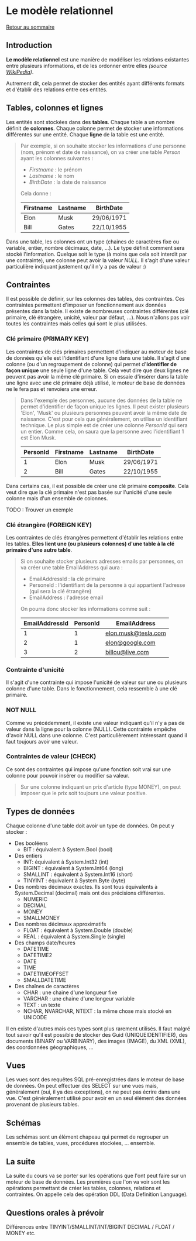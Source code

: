 # Le modèle relationnel

[Retour au sommaire](./../README.md#Sommaire)

## Introduction

**Le modèle relationnel** est une manière de modéliser les relations existantes entre plusieurs informations, et de les ordonner entre elles *(source [WikiPedia](https://fr.wikipedia.org/wiki/Mod%C3%A8le_relationnel))*.

Autrement dit, cela permet de stocker des entités ayant différents formats et d'établir des relations entre ces entités.

## Tables, colonnes et lignes

Les entités sont stockées dans des **tables**. Chaque table a un nombre définit de **colonnes**. Chaque colonne permet de stocker une informations différentes sur une entité. Chaque **ligne** de la table est une entité.

> Par exemple, si on souhaite stocker les informations d'une personne (nom, prénom et date de naissance), on va créer une table *Person* ayant les colonnes suivantes :
>
> * *Firstname* : le prénom
> * *Lastname* : le nom
> * *BirthDate* : la date de naissance
>
> Cela donne :
>
> Firstname|Lastname|BirthDate
> ---|---|---
> Elon|Musk|29/06/1971
> Bill|Gates|22/10/1955

Dans une table, les colonnes ont un type (chaines de caractères fixe ou variable, entier, nombre décimaux, date, ...). Le type définit comment sera stocké l'information. Quelque soit le type (à moins que cela soit interdit par une contrainte), une colonne peut avoir la valeur *NULL*. Il s'agit d'une valeur particulière indiquant justement qu'il n'y a pas de valeur :)

## Contraintes

Il est possible de définir, sur les colonnes des tables, des contraintes. Ces contraintes permettent d'imposer un fonctionnement aux données présentes dans la table. Il existe de nombreuses contraintes différentes (clé primaire, clé étrangère, unicité, valeur par défaut, ...). Nous n'allons pas voir toutes les contraintes mais celles qui sont le plus utilisées.

### Clé primaire (PRIMARY KEY)

Les contraintes de clés primaires permettent d'indiquer au moteur de base de données qu'elle est l'identifiant d'une ligne dans une table. Il s'agit d'une colonne (ou d'un regroupement de colonne) qui permet d'**identifier de façon unique** une seule ligne d'une table. Cela veut dire que deux lignes ne peuvent pas avoir la même clé primaire. Si on essaie d'insérer dans la table une ligne avec une clé primaire déjà utilisé, le moteur de base de données ne le fera pas et renvoiera une erreur.

> Dans l'exemple des personnes, aucune des données de la table ne permet d'identifier de façon unique les lignes. Il peut exister plusieurs 'Elon', 'Musk' ou plusieurs personnes peuvent avoir la même date de naissance. C'est pour cela que généralement, on utilise un identifiant technique. Le plus simple est de créer une colonne *PersonId* qui sera un entier. Comme cela, on saura que la personne avec l'identifiant 1 est Elon Musk.
>
> PersonId|Firstname|Lastname|BirthDate
> ---|---|---|---
> 1|Elon|Musk|29/06/1971
> 2|Bill|Gates|22/10/1955

Dans certains cas, il est possible de créer une clé primaire **composite**. Cela veut dire que la clé primaire n'est pas basée sur l'unicité d'une seule colonne mais d'un ensemble de colonnes.

TODO : Trouver un exemple

### Clé étrangère (FOREIGN KEY)

Les contraintes de clés étrangères permettent d'établir les relations entre les tables. **Elles lient une (ou plusieurs colonnes) d'une table à la clé primaire d'une autre table**.

> Si on souhaite stocker plusieurs adresses emails par personnes, on va créer une table EmailAddress qui aura :
> * EmailAddressId : la clé primaire
> * PersoneId : l'identifiant de la personne à qui appartient l'adresse (qui sera la clé étrangère)
> * EmailAddress : l'adresse email
>
> On pourra donc stocker les informations comme suit :
>
> EmailAddressId|PersonId|EmailAddress
> ---|---|---
> 1|1|elon.musk@tesla.com
> 2|1|elon@google.com
> 3|2|billou@live.com

### Contrainte d'unicité

Il s'agit d'une contrainte qui impose l'unicité de valeur sur une ou plusieurs colonne d'une table. Dans le fonctionnement, cela ressemble à une clé primaire.

### NOT NULL

Comme vu précédemment, il existe une valeur indiquant qu'il n'y a pas de valeur dans la ligne pour la colonne (NULL). Cette contrainte empêche d'avoir NULL dans une colonne. C'est particulièrement intéressant quand il faut toujours avoir une valeur.

### Contraintes de valeur (CHECK)

Ce sont des contraintes qui impose qu'une fonction soit vrai sur une colonne pour pouvoir insérer ou modifier sa valeur.
> Sur une colonne indiquant un prix d'article (type MONEY), on peut imposer que le prix soit toujours une valeur positive.

## Types de données

Chaque colonne d'une table doit avoir un type de données. On peut y stocker :

* Des booléens
  * BIT : équivalent à System.Bool (bool)
* Des entiers
  * INT: équivalent à System.Int32 (int)
  * BIGINT : équivalent à System.Int64 (long)
  * SMALLINT : équivalent à System.Int16 (short)
  * TINYINT : équivalent à System.Byte (byte)
* Des nombres décimaux exactes. Ils sont tous équivalents à System.Decimal (decimal) mais ont des précisions différentes.
  * NUMERIC
  * DECIMAL
  * MONEY
  * SMALLMONEY
* Des nombres décimaux approximatifs
  * FLOAT : équivalent à System.Double (double)
  * REAL : équivalent à System.Single (single)
* Des champs date/heures
  * DATETIME
  * DATETIME2
  * DATE
  * TIME
  * DATETIMEOFFSET
  * SMALLDATETIME
* Des chaînes de caractères
  * CHAR : une chaine d'une longueur fixe
  * VARCHAR : une chaine d'une longeur variable
  * TEXT : un texte
  * NCHAR, NVARCHAR, NTEXT : la même chose mais stocké en UNICODE

Il en existe d'autres mais ces types sont plus rarement utilisés. Il faut malgré tout savoir qu'il est possible de stocker des Guid (UNIQUEIDENTIFIER), des documents (BINARY ou VARBINARY), des images (IMAGE), du XML (XML), des coordonnées géographiques, ...

## Vues

Les vues sont des requêtes SQL pré-enregistrées dans le moteur de base de données. On peut effectuer des SELECT sur une vues mais, généralement (oui, il ya des exceptions), on ne peut pas écrire dans une vue. C'est généralement utilisé pour avoir en un seul élément des données provenant de plusieurs tables.

## Schémas

Les schémas sont un élément chapeau qui permet de regrouper un ensemble de tables, vues, procédures stockées, ... ensemble.

## La suite

La suite du cours va se porter sur les opérations que l'ont peut faire sur un moteur de base de données. Les premières que l'on va voir sont les opérations permettant de créer les tables, colonnes, relations et contraintes. On appelle cela des opération DDL (Data Definition Language).

## Questions orales à prévoir

Différences entre TINYINT/SMALLINT/INT/BIGINT
DECIMAL / FLOAT / MONEY
etc.